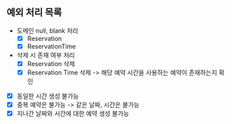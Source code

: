 ## 예외 처리 목록
- 도메인 null, blank 처리
  - [x] Reservation
  - [x] ReservationTime
- 삭제 시 존재 여부 처리 
  - [x] Reservation 삭제
  - [x] Reservation Time 삭제 -> 해당 예약 시간을 사용하는 예약이 존재하는지 확인
- [x] 동일한 시간 생성 불가능
- [x] 중복 예약은 불가능 -> 같은 날짜, 시간은 불가능
- [x] 지나간 날짜와 시간에 대한 예약 생성 불가능
